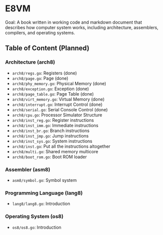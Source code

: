 # E8VM

Goal: A book written in working code and markdown document that
describes how computer system works, including architecture,
assemblers, compilers, and operating systems.

## Table of Content (Planned)

###  Architecture (arch8)

- `arch8/regs.go`: Registers (done)
- `arch8/page.go`: Page (done)
- `arch8/phy_memory.go`: Physical Memory (done)
- `arch8/exception.go`: Exception (done)
- `arch8/page_table.go`: Page Table (done)
- `arch8/virt_memory.go`: Virtual Memory (done)
- `arch8/interrupt.go`: Interrupt Control (done)
- `arch8/serial.go`: Serial Console Control (done)
- `arch8/cpu.go`: Processor Simulator Structure
- `arch8/inst_reg.go`: Register instructions
- `arch8/inst_imm.go`: Immediate instructions
- `arch8/inst_br.go`: Branch instructions
- `arch8/inst_jmp.go`: Jump instructions
- `arch8/inst_sys.go`: System instructions
- `arch8/inst.go`: Put all the instructions altogether
- `arch8/multi.go`: Shared memory multicore
- `arch8/boot_rom.go`: Boot ROM loader

### Assembler (asm8)

- `asm8/symbol.go`: Symbol system

### Programming Language (lang8)

- `lang8/lang8.go`: Introduction

### Operating System (os8)

- `os8/os8.go`: Introduction
